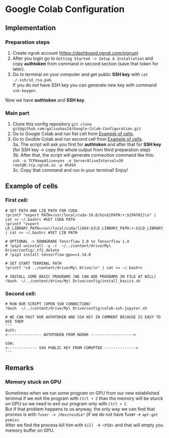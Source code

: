 # Google Colab Configuration

## Implementation
### Preparation steps 
1. Create ngrok account (https://dashboard.ngrok.com/signup)
2. After you login go to `Getting Started -> Setup & Installation` and copy **authtoken** from command in second section (save that token for later).
3. Go to terminal on your computer and get public **SSH key** with `cat ./.ssh/id_rsa.pub`.       
If you do not have SSH key you can generate new key with command `ssh-keygen`.   
          
Now we have **authtoken** and **SSH key**.   
  
### Main part   
1. Clone this config repository `git clone git@github.com:galiuskas24/Google-Colab-Configuration.git`
2. Go to Google Colab and run fist cell from [Example of cells](#example-of-cells).    
3. Go to Gooble Colab and run second cell from  [Example of cells](#example-of-cells).     
  3a. The script will ask you first for **authtoken** and after that for **SSH key** (for SSH key -> copy the whole output from third preparation step)    
  3b. After that, the script will generate connection command like this:        
      `ssh -o TCPKeepAlive=yes -o ServerAliveInterval=30 root@0.tcp.ngrok.io -p 45454`   
  3c. Copy that command and run in your terminal! Enjoy!    


## Example of cells

### First cell:
```shell
# SET PATH AND LIB_PATH FOR CUDA
!printf "export PATH=/usr/local/cuda-10.0/bin${PATH:+:${PATH}}\n" | cat >> ~/.bashrc #SET CUDA PATH
!printf "export LD_LIBRARY_PATH=/usr/local/cuda/lib64:${LD_LIBRARY_PATH:+:${LD_LIBRARY_PATH}}\n" | cat >> ~/.bashrc #SET LIB PATH

# OPTIONAL -> DOWNGRADE Tensrflow 2.0 to Tensorflow 1.4
# !pip3 uninstall -y -r  ~/../content/drive/My\ Drive/config/.tf2_delete 
# !pip3 install tensorflow-gpu==1.14.0

# SET START TERMINAL PATH
!printf "cd ../content/drive/My\ Drive/\n" | cat >> ~/.bashrc    

# INSTALL SOME BASIC PROGRAMS (WE CAN ADD PROGRAMS IN FILE AT WILL)
!bash  ~/../content/drive/My\ Drive/config/install_basics.sh
```

### Second cell:

```shell
# RUN OUR SCRIPT (OPEN SSH CONNECTION)
!bash  ~/../content/drive/My\ Drive/config/colab-ssh-jupyter.sh

# WE CAN PAST OUR AUTHTOKEN AND SSH KEY IN COMMENT BECAUSE IS EASY TO USE THEM
'''
Auth:
<--------------- AUTHTOKEN FROM NGROK ------------------->

SSH:
<------------- SSH PUBLIC KEY FROM COMUPTER -------------->
'''
```


## Remarks

### Memory stuck on GPU
Sometimes when we run some program on GPU from our new established terimnal if we exit the program with `Ctrl + Z` than the memory will be sturck on GPU so we need to exit our program only with `Ctrl + C`.    
But if that problem happens to us anyway, the only way we can find that process is with `fuser -v /dev/nvidia*` (if we do not have fuser -> `apt-get psmisc`.     
After we find the  process kill him with `kill -9 <PID>` and that will empty you memory buffer on GPU. 


